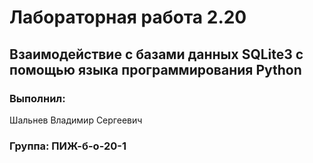 # Лабораторная работа 2.20
## Взаимодействие с базами данных SQLite3 с помощью языка программирования Python
### Выполнил:
Шальнев Владимир Сергеевич
### Группа: ПИЖ-б-о-20-1
